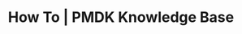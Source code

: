 ---
title: "How To | PMDK Knowledge Base"
draft: false
slider_enable: true
layout: "doclist"
# Page title background image
bg_image: '/images/backgrounds/faq_header.jpg'
# Header
header: "How To"
# Description
description: ""
category: howto
---